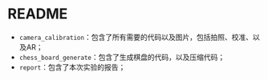 # README

+ `camera_calibration`：包含了所有需要的代码以及图片，包括拍照、校准、以及AR；
+ `chess_board_generate`：包含了生成棋盘的代码，以及压缩代码；
+ `report`：包含了本次实验的报告；
